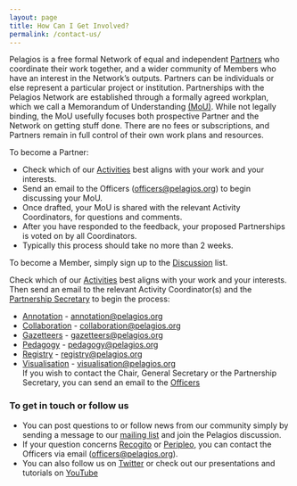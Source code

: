 ```yaml
---
layout: page
title: How Can I Get Involved?
permalink: /contact-us/
---
```


Pelagios is a free formal Network of equal and independent <a href="https://pelagios.org/partners/">Partners</a> who coordinate their work together, and a wider community of Members who have an interest in the Network’s outputs.
Partners can be individuals or else represent a particular project or institution. Partnerships with the Pelagios Network are established through a formally agreed workplan, which we call a Memorandum of Understanding <a href="https://github.com/pelagios/pelagios.github.io/files/6414037/MoUTemplate.pdf">(MoU)</a>. While not legally binding, the MoU usefully focuses both prospective Partner and the Network on getting stuff done. There are no fees or subscriptions, and Partners remain in full control of their own work plans and resources.

To become a Partner:
- Check which of our <a href="https://pelagios.org/activities/">Activities</a> best aligns with your work and your interests.
- Send an email to the Officers (officers@pelagios.org) to begin discussing your MoU. 
- Once drafted, your MoU is shared with the relevant Activity Coordinators, for questions and comments.
- After you have responded to the feedback, your proposed Partnerships is voted on by all Coordinators.
- Typically this process should take no more than 2 weeks.

To become a Member, simply sign up to the <a href="https://groups.google.com/d/forum/pelagios-network/">Discussion</a> list.

Check which of our <a href="https://pelagios.org/activities/">Activities</a> best aligns with your work and your interests. Then send an email to the relevant Activity Coordinator(s) and the [Partnership Secretary](mailto:collaboration@pelagios.org) to begin the process:
- <a href="https://pelagios.org/activities/annotation">Annotation</a> - annotation@pelagios.org  
- <a href="https://pelagios.org/activities/collaboration">Collaboration</a> - collaboration@pelagios.org  
- <a href="https://pelagios.org/activities/gazetteers">Gazetteers</a> - gazetteers@pelagios.org 
- <a href="https://pelagios.org/activities/pedagogy">Pedagogy</a> - pedagogy@pelagios.org  
- <a href="https://pelagios.org/activities/registry">Registry</a> - registry@pelagios.org 
- <a href="https://pelagios.org/activities/visualisation">Visualisation</a> - visualisation@pelagios.org  
If you wish to contact the Chair, General Secretary or the Partnership Secretary, you can send an email to the [Officers](mailto:officers@pelagios.org)

### To get in touch or follow us
- You can post questions to or follow news from our community simply by sending a message to our <a href="https://groups.google.com/d/forum/pelagios-network">mailing list</a> and join the Pelagios discussion.
- If your question concerns <a href="https://recogito.pelagios.org/">Recogito</a> or <a href="https://github.com/britishlibrary/peripleo">Peripleo</a>, you can contact the Officers via email (officers@pelagios.org).
- You can also follow us on <a href="https://twitter.com/PelagiosNetwork">Twitter</a> or check out our presentations and tutorials on <a href="https://www.youtube.com/channel/UC6-o6U7HgpFKYhghO_ObrXg">YouTube</a>
